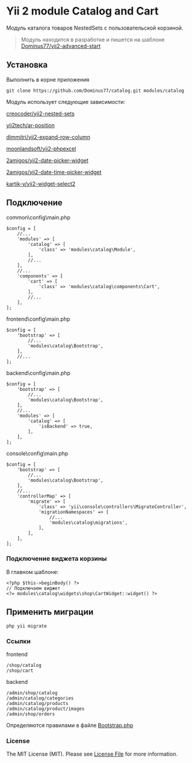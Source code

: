 # Yii 2 module Catalog and Cart

Модуль каталога товаров NestedSets с пользовательской корзиной.

> Модуль находится в разработке и пишется на шаблоне [Dominus77/yii2-advanced-start](https://github.com/Dominus77/yii2-advanced-start)

## Установка

Выполнить в корне приложения
```
git clone https://github.com/Dominus77/catalog.git modules/catalog
```
Модуль использует следующие зависимости:

[creocoder/yii2-nested-sets](https://github.com/creocoder/yii2-nested-sets)

[yii2tech/ar-position](https://github.com/yii2tech/ar-position)

[dimmitri/yii2-expand-row-column](https://github.com/dimmitri/yii2-expand-row-column)

[moonlandsoft/yii2-phpexcel](https://github.com/moonlandsoft/yii2-phpexcel)

[2amigos/yii2-date-picker-widget](https://github.com/2amigos/yii2-date-picker-widget)

[2amigos/yii2-date-time-picker-widget](https://github.com/2amigos/yii2-date-time-picker-widget)

[kartik-v/yii2-widget-select2](https://github.com/kartik-v/yii2-widget-select2)

## Подключение

common\config\main.php
```
$config = [
    //...
    'modules' => [        
        'catalog' => [
            'class' => 'modules\catalog\Module',
        ],
        //...
    ],
    //...
    'components' => [
        'cart' => [
            'class' => 'modules\catalog\components\Cart',
        ],
        //...
    ],
];
```
frontend\config\main.php
```
$config = [
    'bootstrap' => [
        //...
        'modules\catalog\Bootstrap',
    ],
    //...
];
```
backend\config\main.php
```
$config = [
    'bootstrap' => [
        //...
        'modules\catalog\Bootstrap',
    ],
    //...
    'modules' => [
        'catalog' => [
            'isBackend' => true,
        ],
    ],
];
```
console\config\main.php
```
$config = [
    'bootstrap' => [
        //...
        'modules\catalog\Bootstrap',
    ],
    //...
    'controllerMap' => [
        'migrate' => [
            'class' => 'yii\console\controllers\MigrateController',
            'migrationNamespaces' => [
                //...
                'modules\catalog\migrations',
            ],
        ],
    ],
];
```
### Подключение виджета корзины
В главном шаблоне:
```
<?php $this->beginBody() ?>
// Подключаем виджет
<?= modules\catalog\widgets\shop\CartWidget::widget() ?>
```
## Применить миграции

```
php yii migrate
```
### Ссылки
frontend
```
/shop/catalog
/shop/cart
```
backend
```
/admin/shop/catalog
/admin/catalog/categories
/admin/catalog/products
/admin/catalog/product/images
/admin/shop/orders

```
Определяются правилами в файле [Bootstrap.php](https://github.com/Dominus77/catalog/blob/master/Bootstrap.php)

### License
The MIT License (MIT). Please see [License File](https://github.com/Dominus77/catalog/blob/master/LICENSE.md) for more information.

